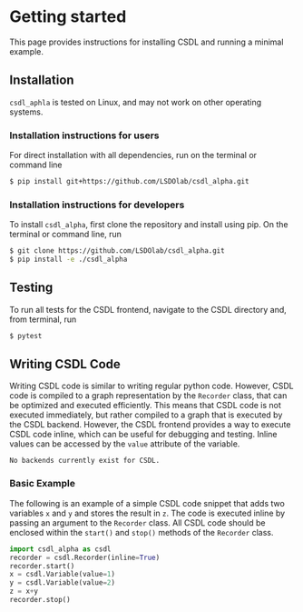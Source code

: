 # Getting started
This page provides instructions for installing CSDL 
and running a minimal example.

## Installation

`csdl_aphla` is tested on Linux, and may not work on other operating systems.

### Installation instructions for users
For direct installation with all dependencies, run on the terminal or command line
```sh
$ pip install git+https://github.com/LSDOlab/csdl_alpha.git
```

### Installation instructions for developers
To install `csdl_alpha`, first clone the repository and install using pip. On the terminal or command line, run
```sh
$ git clone https://github.com/LSDOlab/csdl_alpha.git
$ pip install -e ./csdl_alpha
```

## Testing

To run all tests for the CSDL frontend, navigate to the CSDL directory and, from terminal, run
```sh
$ pytest
```


## Writing CSDL Code

Writing CSDL code is similar to writing regular python code. However, CSDL code is compiled to a graph representation by the `Recorder` class, that can be optimized and executed efficiently. This means that CSDL code is not executed immediately, but rather compiled to a graph that is executed by the CSDL backend. However, the CSDL frontend provides a way to execute CSDL code inline, which can be useful for debugging and testing. Inline values can be accessed by the `value` attribute of the variable.

```{warning}
No backends currently exist for CSDL. 
```

### Basic Example

The following is an example of a simple CSDL code snippet that adds two variables `x` and `y` and stores the result in `z`. The code is executed inline by passing an argument to the `Recorder` class. All CSDL code should be enclosed within the `start()` and `stop()` methods of the `Recorder` class.

```python
import csdl_alpha as csdl
recorder = csdl.Recorder(inline=True)
recorder.start()
x = csdl.Variable(value=1)
y = csdl.Variable(value=2)
z = x+y
recorder.stop()
```
